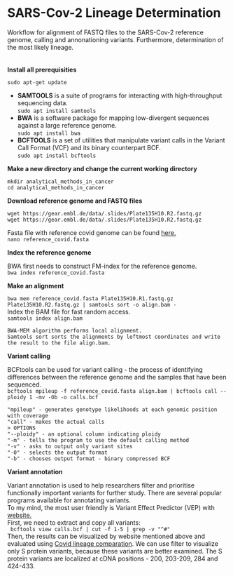 # SARS-Cov-2 Lineage Determination

Workflow for alignment of FASTQ files to the SARS-Cov-2 reference genome, calling and annonationing variants. Furthermore, determination of the most likely lineage. <br />
<br />
<br />
**Install all prerequisities** <br />

`sudo apt-get update` <br />
+ **SAMTOOLS** is a suite of programs for interacting with high-throughput sequencing data. <br />
`sudo apt install samtools` <br />
+ **BWA** is a software package for mapping low-divergent sequences against a large reference genome. <br />
`sudo apt install bwa` <br />
+ **BCFTOOLS** is a set of utilities that manipulate variant calls in the Variant Call Format (VCF) and its binary counterpart BCF. <br />
`sudo apt install bcftools` <br />

**Make a new directory and change the current working directory** <br />

`mkdir analytical_methods_in_cancer` <br />
`cd analytical_methods_in_cancer` <br />

**Download reference genome and FASTQ files** <br />

`wget https://gear.embl.de/data/.slides/Plate135H10.R2.fastq.gz`<br />
`wget https://gear.embl.de/data/.slides/Plate135H10.R2.fastq.gz` <br />

Fasta file with reference covid genome can be found [here.](https://www.ncbi.nlm.nih.gov/nuccore/NC_045512.2?report=fasta) <br />
`nano reference_covid.fasta` <br />

 
 **Index the reference genome**
 
 BWA first needs to construct FM-index for the reference genome. <br />
`bwa index reference_covid.fasta` <br />

**Make an alignment**

`bwa mem reference_covid.fasta Plate135H10.R1.fastq.gz Plate135H10.R2.fastq.gz | samtools sort -o align.bam -` <br />
Index the BAM file for fast random access. <br />
`samtools index align.bam` <br />
```
BWA-MEM algorithm performs local alignment.
Samtools sort sorts the alignments by leftmost coordinates and write the result to the file align.bam.
```

**Variant calling**

BCFtools can be used for variant calling - the process of identifying differences between the reference genome and the samples
that have been sequenced. <br />
`bcftools mpileup -f reference_covid.fasta align.bam | bcftools call --ploidy 1 -mv -Ob -o calls.bcf` <br />
```
"mpileup" - generates genotype likelihoods at each genomic position with coverage 
"call" - makes the actual calls
> OPTIONS
"--ploidy" - an optional column indicating ploidy
"-m" - tells the program to use the default calling method
"-v" - asks to output only variant sites
"-0" - selects the output format
"-b" - chooses output format - binary compressed BCF
```

**Variant annotation**

Variant annotation is used to help researchers filter and prioritise functionally important variants for
further study. There are several popular programs available for annotating variants. <br />
To my mind, the most user friendly is Variant Effect Predictor (VEP) with [website.](https://covid-19.ensembl.org/Tools/VEP) <br />
First, we need to extract and copy all variants: <br />
` bcftools view calls.bcf | cut -f 1-5 | grep -v "^#"` <br />
Then, the results can be visualized by website mentioned above and evaluated using [Covid lineage comparation](https://outbreak.info/compare-lineages).
We can use filter to visualize only S protein variants, because these variants are better examined.
The S protein variants are localized at cDNA positions - 200, 203-209, 284 and 424-433.

